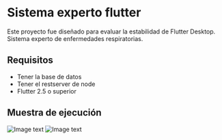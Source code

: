 # Sistema experto flutter
Este proyecto fue diseñado para evaluar la estabilidad de Flutter Desktop. Sistema experto de enfermedades respiratorias.

## Requisitos

- Tener la base de datos
- Tener el restserver de node
- Flutter 2.5 o superior

## Muestra de ejecución 

![Image text](https://github.com/zzuljs/CppLearning/blob/master/CppLearning/raw/master/Itachi.jpg)
![Image text](https://github.com/zzuljs/CppLearning/blob/master/CppLearning/raw/master/Itachi.jpg)
